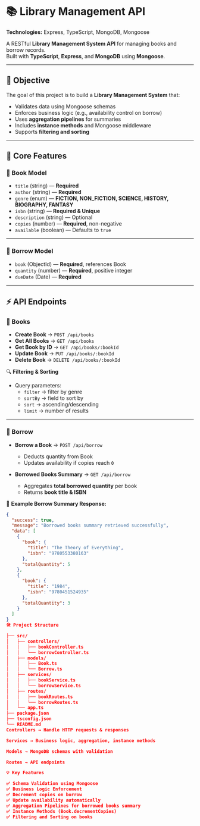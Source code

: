 # 📚 Library Management API

**Technologies:** Express, TypeScript, MongoDB, Mongoose  

A RESTful **Library Management System API** for managing books and borrow records.  
Built with **TypeScript**, **Express**, and **MongoDB** using **Mongoose**.

---

## 🎯 Objective

The goal of this project is to build a **Library Management System** that:

- Validates data using Mongoose schemas  
- Enforces business logic (e.g., availability control on borrow)  
- Uses **aggregation pipelines** for summaries  
- Includes **instance methods** and Mongoose middleware  
- Supports **filtering and sorting**  

---

## 🔧 Core Features

### 📖 Book Model

- `title` (string) — **Required**  
- `author` (string) — **Required**  
- `genre` (enum) — **FICTION, NON_FICTION, SCIENCE, HISTORY, BIOGRAPHY, FANTASY**  
- `isbn` (string) — **Required & Unique**  
- `description` (string) — Optional  
- `copies` (number) — **Required**, non-negative  
- `available` (boolean) — Defaults to `true`  

---

### 📑 Borrow Model

- `book` (ObjectId) — **Required**, references Book  
- `quantity` (number) — **Required**, positive integer  
- `dueDate` (Date) — **Required**  

---

## ⚡ API Endpoints

### 📘 Books

- **Create Book** → `POST /api/books`  
- **Get All Books** → `GET /api/books`  
- **Get Book by ID** → `GET /api/books/:bookId`  
- **Update Book** → `PUT /api/books/:bookId`  
- **Delete Book** → `DELETE /api/books/:bookId`  

🔍 **Filtering & Sorting**  
- Query parameters:  
  - `filter` → filter by genre  
  - `sortBy` → field to sort by  
  - `sort` → ascending/descending  
  - `limit` → number of results  

---

### 📕 Borrow

- **Borrow a Book** → `POST /api/borrow`  
  - Deducts quantity from Book  
  - Updates availability if copies reach `0`  

- **Borrowed Books Summary** → `GET /api/borrow`  
  - Aggregates **total borrowed quantity** per book  
  - Returns **book title & ISBN**  

📌 **Example Borrow Summary Response:**

```json
{
  "success": true,
  "message": "Borrowed books summary retrieved successfully",
  "data": [
    {
      "book": {
        "title": "The Theory of Everything",
        "isbn": "9780553380163"
      },
      "totalQuantity": 5
    },
    {
      "book": {
        "title": "1984",
        "isbn": "9780451524935"
      },
      "totalQuantity": 3
    }
  ]
}
🛠 Project Structure

├── src/
│   ├── controllers/
│   │   ├── bookController.ts
│   │   └── borrowController.ts
│   ├── models/
│   │   ├── Book.ts
│   │   └── Borrow.ts
│   ├── services/
│   │   ├── bookService.ts
│   │   └── borrowService.ts
│   ├── routes/
│   │   ├── bookRoutes.ts
│   │   └── borrowRoutes.ts
│   └── app.ts
├── package.json
├── tsconfig.json
└── README.md
Controllers → Handle HTTP requests & responses

Services → Business logic, aggregation, instance methods

Models → MongoDB schemas with validation

Routes → API endpoints

💡 Key Features

✅ Schema Validation using Mongoose
✅ Business Logic Enforcement
✅ Decrement copies on borrow
✅ Update availability automatically
✅ Aggregation Pipelines for borrowed books summary
✅ Instance Methods (Book.decrementCopies)
✅ Filtering and Sorting on books


